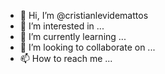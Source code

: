 - 👋 Hi, I’m @cristianlevidemattos
- 👀 I’m interested in ...
- 🌱 I’m currently learning ...
- 💞️ I’m looking to collaborate on ...
- 📫 How to reach me ...

<!---
cristianlevidemattos/cristianlevidemattos is a ✨ special ✨ repository because its `README.md` (this file) appears on your GitHub profile.
You can click the Preview link to take a look at your changes.
--->
